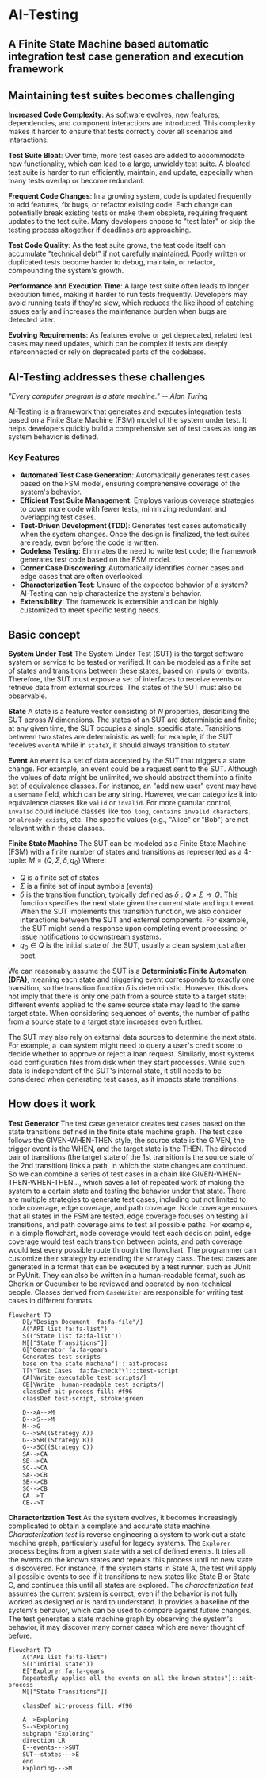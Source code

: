 # AI-Testing
## A Finite State Machine based automatic integration test case generation and execution framework

## Maintaining test suites becomes challenging
**Increased Code Complexity**: As software evolves, new features, dependencies, and component interactions are introduced. This complexity makes it harder to ensure that tests correctly cover all scenarios and interactions.

**Test Suite Bloat**: Over time, more test cases are added to accommodate new functionality, which can lead to a large, unwieldy test suite. A bloated test suite is harder to run efficiently, maintain, and update, especially when many tests overlap or become redundant.

**Frequent Code Changes**: In a growing system, code is updated frequently to add features, fix bugs, or refactor existing code. Each change can potentially break existing tests or make them obsolete, requiring frequent updates to the test suite. Many developers choose to "test later" or skip the testing process altogether if deadlines are approaching.

**Test Code Quality**: As the test suite grows, the test code itself can accumulate "technical debt" if not carefully maintained. Poorly written or duplicated tests become harder to debug, maintain, or refactor, compounding the system's growth.

**Performance and Execution Time**: A large test suite often leads to longer execution times, making it harder to run tests frequently. Developers may avoid running tests if they're slow, which reduces the likelihood of catching issues early and increases the maintenance burden when bugs are detected later.

**Evolving Requirements**: As features evolve or get deprecated, related test cases may need updates, which can be complex if tests are deeply interconnected or rely on deprecated parts of the codebase.

##  AI-Testing addresses these challenges
*"Every computer program is a state machine." -- Alan Turing*

AI-Testing is a framework that generates and executes integration tests based on a Finite State Machine (FSM) model of the system under test. It helps developers quickly build a comprehensive set of test cases as long as system behavior is defined.

### Key Features
- **Automated Test Case Generation**: Automatically generates test cases based on the FSM model, ensuring comprehensive coverage of the system's behavior.
- **Efficient Test Suite Management**: Employs various coverage strategies to cover more code with fewer tests, minimizing redundant and overlapping test cases.
- **Test-Driven Development (TDD)**: Generates test cases automatically when the system changes. Once the design is finalized, the test suites are ready, even before the code is written.
- **Codeless Testing**: Eliminates the need to write test code; the framework generates test code based on the FSM model.
- **Corner Case Discovering**: Automatically identifies corner cases and edge cases that are often overlooked.
- **Characterization Test**: Unsure of the expected behavior of a system? AI-Testing can help characterize the system's behavior.
- **Extensibility**: The framework is extensible and can be highly customized to meet specific testing needs.


## Basic concept

**System Under Test**
The System Under Test (SUT) is the target software system or service to be tested or verified. It can be modeled as a finite set of states and transitions between these states, based on inputs or events. Therefore, the SUT must expose a set of interfaces to receive events or retrieve data from external sources. The states of the SUT must also be observable.

**State**
A state is a feature vector consisting of $N$ properties, describing the SUT across $N$ dimensions. The states of an SUT are deterministic and finite; at any given time, the SUT occupies a single, specific state. Transitions between two states are deterministic as well; for example, if the SUT receives `eventA` while in `stateX`, it should always transition to `stateY`.


**Event**
An event is a set of data accepted by the SUT that triggers a state change. For example, an event could be a request sent to the SUT. Although the values of data might be unlimited, we should abstract them into a finite set of equivalence classes. For instance, an "add new user" event may have a `username` field, which can be any string. However, we can categorize it into equivalence classes like `valid` or `invalid`. For more granular control, `invalid` could include classes like `too long`, `contains invalid characters`, or `already exists`, etc. The specific values (e.g., "Alice" or "Bob") are not relevant within these classes.

**Finite State Machine**
The SUT can be modeled as a Finite State Machine (FSM) with a finite number of states and transitions as represented as a 4-tuple: $M=(Q,  \Sigma, \delta, q_0)$
Where:
- $Q$ is a finite set of states
- $\Sigma$ is a finite set of input symbols (events)
- $\delta$ is the transition function, typically defined as $\delta: Q \times \Sigma \rightarrow Q$. This function specifies the next state given the current state and input event. When the SUT implements this transition function, we also consider interactions between the SUT and external components. For example, the SUT might send a response upon completing event processing or issue notifications to downstream systems.
- $q_0 \in Q$ is the initial state of the SUT, usually a clean system just after boot.


We can reasonably assume the SUT is a **Deterministic Finite Automaton (DFA)**, meaning each state and triggering event corresponds to exactly one transition, so the transition function $\delta$ is deterministic. However, this does not imply that there is only one path from a source state to a target state; different events applied to the same source state may lead to the same target state. When considering sequences of events, the number of paths from a source state to a target state increases even further.

The SUT may also rely on external data sources to determine the next state. For example, a loan system might need to query a user's credit score to decide whether to approve or reject a loan request. Similarly, most systems load configuration files from disk when they start processes. While such data is independent of the SUT's internal state, it still needs to be considered when generating test cases, as it impacts state transitions.


## How does it work
**Test Generator**
The test case generator creates test cases based on the state transitions defined in the finite state machine graph. The test case follows the GIVEN-WHEN-THEN style, the source state is the GIVEN, the trigger event is the WHEN, and the target state is the THEN. The directed pair of transitions (the target state of the 1st transition is the source state of the 2nd transition) links a path, in which the state changes are continued. So we can combine a series of test cases in a chain like GIVEN-WHEN-THEN-WHEN-THEN..., which saves a lot of repeated work of making the system to a certain state and testing the behavior under that state.
There are multiple strategies to generate test cases, including but not limited to node coverage, edge coverage, and path coverage. Node coverage ensures that all states in the FSM are tested, edge coverage focuses on testing all transitions, and path coverage aims to test all possible paths. For example, in a simple flowchart, node coverage would test each decision point, edge coverage would test each transition between points, and path coverage would test every possible route through the flowchart. The programmer can customize their strategy by extending the `Strategy` class.
The test cases are generated in a format that can be executed by a test runner, such as JUnit or PyUnit. They can also be written in a human-readable format, such as Gherkin or Cucumber to be reviewed and operated by non-technical people. Classes derived from `CaseWriter` are responsible for writing test cases in different formats.

```mermaid
flowchart TD
    D[/"Design Document  fa:fa-file"/]
    A("API list fa:fa-list")
    S(("State list fa:fa-list"))
    M[["State Transitions"]]
    G["Generator fa:fa-gears
    Generates test scripts
    base on the state machine"]:::ait-process
    T[\"Test Cases  fa:fa-check"\]:::test-script
    CA[\Write executable test scripts/]
    CB[\Write  human-readable test scripts/]
    classDef ait-process fill: #f96
    classDef test-script, stroke:green

    D-->A-->M
    D-->S-->M
    M-->G
    G-->SA((Strategy A))
    G-->SB((Strategy B))
    G-->SC((Strategy C))
    SA-->CA
    SB-->CA
    SC-->CA
    SA-->CB
    SB-->CB
    SC-->CB
    CA-->T
    CB-->T
```

**Characterization Test**
As the system evolves, it becomes increasingly complicated to obtain a complete and accurate state machine. *Characterization test* is reverse engineering a system to work out a state machine graph, particularly useful for legacy systems. The `Explorer` process begins from a given state with a set of defined events. It tries all the events on the known states and repeats this process until no new state is discovered. For instance, if the system starts in State A, the test will apply all possible events to see if it transitions to new states like State B or State C, and continues this until all states are explored.
The *characterization test* assumes the current system is correct, even if the behavior is not fully worked as designed or is hard to understand. It provides a baseline of the system's behavior, which can be used to compare against future changes. The test generates a state machine graph by observing the system's behavior, it may discover many corner cases which are never thought of before.

```mermaid
flowchart TD
    A("API list fa:fa-list")
    S(("Initial state"))
    E["Explorer fa:fa-gears
    Repeatedly applies all the events on all the known states"]:::ait-process
    M[["State Transitions"]]

    classDef ait-process fill: #f96

    A-->Exploring
    S-->Exploring
    subgraph "Exploring"
    direction LR
    E--events--->SUT
    SUT--states--->E
    end
    Exploring--->M

```
